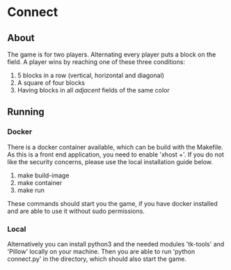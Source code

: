 # Connect

## About
The game is for two players. Alternating every player puts a block on the field.
A player wins by reaching one of these three conditions:
1. 5 blocks in a row (vertical, horizontal and diagonal)
2. A square of four blocks
3. Having blocks in all *adjacent* fields of the same color

## Running

### Docker
There is a docker container available, which can be build with the Makefile.
As this is a front end application, you need to enable 'xhost +'. If you do not like the security concerns, please use the local installation guide below.
1. make build-image
2. make container
3. make run

These commands should start you the game, if you have docker installed and are able to use it without sudo permissions.

### Local
Alternatively you can install python3 and the needed modules 'tk-tools' and 'Pillow' locally on your machine.
Then you are able to run 'python connect.py' in the directory, which should also start the game.